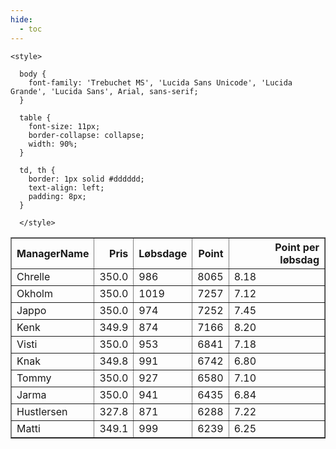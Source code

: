 ```yaml
---
hide:
  - toc
---
```


<!doctype html>
<html lang="en">
  <head>
    <meta charset="UTF-8" />
    <meta name="viewport" content="width=device-width, initial-scale=1.0" />
    <title> C Y K E L V E N N E R </title>

    <style>

      body {
        font-family: 'Trebuchet MS', 'Lucida Sans Unicode', 'Lucida Grande', 'Lucida Sans', Arial, sans-serif;
      }

      table {
        font-size: 11px;
        border-collapse: collapse;
        width: 90%;
      }
      
      td, th {
        border: 1px solid #dddddd;
        text-align: left;
        padding: 8px;
      }
      
      </style>
  </head>
  <body>
  <table border="1" class="dataframe" id="filterabletable">
  <thead>
    <tr style="text-align: right;">
      <th>ManagerName</th>
      <th>Pris</th>
      <th>Løbsdage</th>
      <th>Point</th>
      <th>Point per løbsdag</th>
    </tr>
  </thead>
  <tbody>
    <tr>
      <td>Chrelle</td>
      <td>350.0</td>
      <td>986</td>
      <td>8065</td>
      <td>8.18</td>
    </tr>
    <tr>
      <td>Okholm</td>
      <td>350.0</td>
      <td>1019</td>
      <td>7257</td>
      <td>7.12</td>
    </tr>
    <tr>
      <td>Jappo</td>
      <td>350.0</td>
      <td>974</td>
      <td>7252</td>
      <td>7.45</td>
    </tr>
    <tr>
      <td>Kenk</td>
      <td>349.9</td>
      <td>874</td>
      <td>7166</td>
      <td>8.20</td>
    </tr>
    <tr>
      <td>Visti</td>
      <td>350.0</td>
      <td>953</td>
      <td>6841</td>
      <td>7.18</td>
    </tr>
    <tr>
      <td>Knak</td>
      <td>349.8</td>
      <td>991</td>
      <td>6742</td>
      <td>6.80</td>
    </tr>
    <tr>
      <td>Tommy</td>
      <td>350.0</td>
      <td>927</td>
      <td>6580</td>
      <td>7.10</td>
    </tr>
    <tr>
      <td>Jarma</td>
      <td>350.0</td>
      <td>941</td>
      <td>6435</td>
      <td>6.84</td>
    </tr>
    <tr>
      <td>Hustlersen</td>
      <td>327.8</td>
      <td>871</td>
      <td>6288</td>
      <td>7.22</td>
    </tr>
    <tr>
      <td>Matti</td>
      <td>349.1</td>
      <td>999</td>
      <td>6239</td>
      <td>6.25</td>
    </tr>
  </tbody>
</table>
<script src="../js/tablefilter/tablefilter.js"></script>

  <script data-config>
    var tfConfig = {
      base_path: '../js/tablefilter/',
      alternate_rows: true,
      btn_reset: {
          text: 'Nulstil'
      },
      auto_filter: {
        delay: 1100 //milliseconds
      },
 
      loader: true,
      no_results_message: true,  

      // columns data types
      col_types: [
          'string',
          { type: 'formatted-number', decimal: '.', thousands: ',' },
          'number',
          'number',
          { type: 'formatted-number', decimal: '.', thousands: ',' },
      ],

      // Sort extension: in this example the column data types are provided by the
      // 'col_types' property. The sort extension also has a 'types' property
      // defining the columns data type for column sorting. If the 'types'
      // property is not defined, the sorting extension will fallback to
      // the 'col_types' definitions.
      extensions: [{ name: 'sort' }]
  };

  var tf = new TableFilter('filterabletable', tfConfig);
  tf.init();
</script>
    
  </body>
</html>